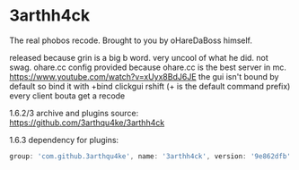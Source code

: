 # 3arthh4ck
The real phobos recode. Brought to you by oHareDaBoss himself.

released because grin is a big b word. very uncool of what he did.
not swag.
ohare.cc config provided because ohare.cc is the best server in mc.
https://www.youtube.com/watch?v=xUyx8BdJ6JE
the gui isn't bound by default so bind it with +bind clickgui rshift (+ is the default command prefix)
every client bouta get a recode

1.6.2/3 archive and plugins source: https://github.com/3arthqu4ke/3arthh4ck

1.6.3 dependency for plugins:
```gradle
group: 'com.github.3arthqu4ke', name: '3arthh4ck', version: '9e862dfb'
```
